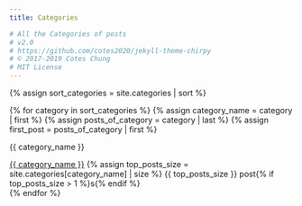```yaml
---
title: Categories

# All the Categories of posts
# v2.0
# https://github.com/cotes2020/jekyll-theme-chirpy
# © 2017-2019 Cotes Chung
# MIT License
---
```

{% assign sort_categories = site.categories | sort %}

{% for category in sort_categories %}
  {% assign category_name = category | first %}
  {% assign posts_of_category = category | last %}
  {% assign first_post = posts_of_category | first %}
  <p>{{ category_name }}</p>
  <div class="card categories">
    <!-- top-category -->
    <div class="card-header d-flex justify-content-between hide-border-bottom" id="h_{{ category_name }}">
      <span>
        <i class="far fa-folder fa-fw"></i>
        <a href="{{ site.baseurl }}/categories/{{ category_name | replace: ' ', '-' | downcase | url_encode }}/"
          class="ml-1 mr-2">{{ category_name }}</a>
        <!-- content count -->
        {% assign top_posts_size = site.categories[category_name] | size %}
        <span class="text-muted small font-weight-light">      
          {{ top_posts_size }}
          post{% if top_posts_size > 1 %}s{% endif %}
        </span>
      </span>
    </div> <!-- .card-header -->
  </div> <!-- .card -->
{% endfor %}
<script src="{{ site.baseurl }}/assets/js/dist/category-collapse.min.js" async></script>
